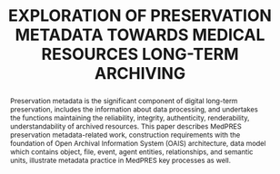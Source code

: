 ---
abstract: 'Preservation metadata is the significant component of digital long-term
  preservation, includes the information about data processing, and undertakes the
  functions maintaining the reliability, integrity, authenticity, renderability, understandability
  of archived resources. This paper describes MedPRES preservation metadata-related
  work, construction requirements with the foundation of Open Archival Information
  System (OAIS) architecture, data model which contains object, file, event, agent
  entities, relationships, and semantic units, illustrate metadata practice in MedPRES
  key processes as well.

  '
creators:
- Yang, Chenliu
- Hu, Jiahui
- Wang, Qian
- Wang, Lei
- Yao, Kuanda
- Fang, An
date: null
document_url: https://services.phaidra.univie.ac.at/api/object/o:1424924/download
grand_parent: iPRES
institutions:
- Institute of Medical Information, Chinese Academy of Medical Sciences
keywords:
- long term preservation
- preservation metadata
- oais
- data mode
- semantic units
landing_page_url: https://phaidra.univie.ac.at/o:1424924
language: eng
layout: publication
license: CC BY 4.0 International
notes_url: null
parent: iPRES 2021
publication_type: paper
size: 255461
slides_url: null
source_name: iPRES
stream_url: null
title: EXPLORATION OF PRESERVATION METADATA TOWARDS MEDICAL RESOURCES LONG-TERM ARCHIVING
year: 2021
---